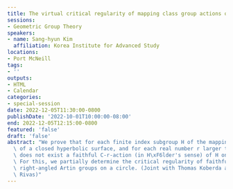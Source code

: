 ```yaml
---
title: The virtual critical regularity of mapping class group actions on a circle
sessions:
- Geometric Group Theory
speakers:
- name: Sang-hyun Kim
  affiliation: Korea Institute for Advanced Study
locations:
- Port McNeill
tags:
- ''
outputs:
- HTML
- Calendar
categories:
- special-session
date: 2022-12-05T11:30:00-0800
publishDate: '2022-10-01T10:00:00-08:00'
end: 2022-12-05T12:15:00-0800
featured: 'false'
draft: 'false'
abstract: "We prove that for each finite index subgroup H of the mapping class group\
  \ of a closed hyperbolic surface, and for each real number r larger than one, there\
  \ does not exist a faithful C-r-action (in H\xF6lder's sense) of H on a circle.\
  \ For this, we partially determine the critical regularity of faithful actions by\
  \ right-angled Artin groups on a circle. (Joint with Thomas Koberda and Cristobal\
  \ Rivas)"
---
```

